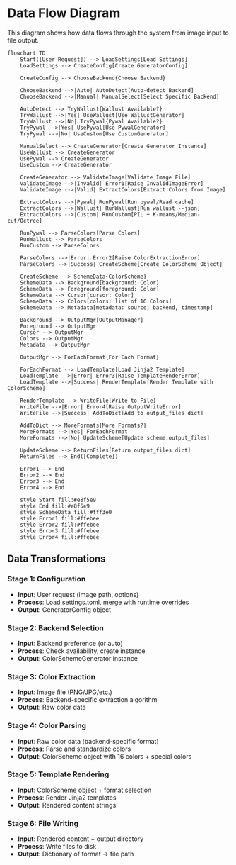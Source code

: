 # Data Flow Diagram

This diagram shows how data flows through the system from image input to file output.

```mermaid
flowchart TD
    Start([User Request]) --> LoadSettings[Load Settings]
    LoadSettings --> CreateConfig[Create GeneratorConfig]
    
    CreateConfig --> ChooseBackend{Choose Backend}
    
    ChooseBackend -->|Auto| AutoDetect[Auto-detect Backend]
    ChooseBackend -->|Manual| ManualSelect[Select Specific Backend]
    
    AutoDetect --> TryWallust{Wallust Available?}
    TryWallust -->|Yes| UseWallust[Use WallustGenerator]
    TryWallust -->|No| TryPywal{Pywal Available?}
    TryPywal -->|Yes| UsePywal[Use PywalGenerator]
    TryPywal -->|No| UseCustom[Use CustomGenerator]
    
    ManualSelect --> CreateGenerator[Create Generator Instance]
    UseWallust --> CreateGenerator
    UsePywal --> CreateGenerator
    UseCustom --> CreateGenerator
    
    CreateGenerator --> ValidateImage[Validate Image File]
    ValidateImage -->|Invalid| Error1[Raise InvalidImageError]
    ValidateImage -->|Valid| ExtractColors[Extract Colors from Image]
    
    ExtractColors -->|Pywal| RunPywal[Run pywal/Read cache]
    ExtractColors -->|Wallust| RunWallust[Run wallust --json]
    ExtractColors -->|Custom| RunCustom[PIL + K-means/Median-cut/Octree]
    
    RunPywal --> ParseColors[Parse Colors]
    RunWallust --> ParseColors
    RunCustom --> ParseColors
    
    ParseColors -->|Error| Error2[Raise ColorExtractionError]
    ParseColors -->|Success| CreateScheme[Create ColorScheme Object]
    
    CreateScheme --> SchemeData{ColorScheme}
    SchemeData --> Background[background: Color]
    SchemeData --> Foreground[foreground: Color]
    SchemeData --> Cursor[cursor: Color]
    SchemeData --> Colors[colors: list of 16 Colors]
    SchemeData --> Metadata[metadata: source, backend, timestamp]
    
    Background --> OutputMgr[OutputManager]
    Foreground --> OutputMgr
    Cursor --> OutputMgr
    Colors --> OutputMgr
    Metadata --> OutputMgr
    
    OutputMgr --> ForEachFormat{For Each Format}
    
    ForEachFormat --> LoadTemplate[Load Jinja2 Template]
    LoadTemplate -->|Error| Error3[Raise TemplateRenderError]
    LoadTemplate -->|Success| RenderTemplate[Render Template with ColorScheme]
    
    RenderTemplate --> WriteFile[Write to File]
    WriteFile -->|Error| Error4[Raise OutputWriteError]
    WriteFile -->|Success| AddToDict[Add to output_files dict]
    
    AddToDict --> MoreFormats{More Formats?}
    MoreFormats -->|Yes| ForEachFormat
    MoreFormats -->|No| UpdateScheme[Update scheme.output_files]
    
    UpdateScheme --> ReturnFiles[Return output_files dict]
    ReturnFiles --> End([Complete])
    
    Error1 --> End
    Error2 --> End
    Error3 --> End
    Error4 --> End
    
    style Start fill:#e8f5e9
    style End fill:#e8f5e9
    style SchemeData fill:#fff3e0
    style Error1 fill:#ffebee
    style Error2 fill:#ffebee
    style Error3 fill:#ffebee
    style Error4 fill:#ffebee
```

## Data Transformations

### Stage 1: Configuration
- **Input**: User request (image path, options)
- **Process**: Load settings.toml, merge with runtime overrides
- **Output**: GeneratorConfig object

### Stage 2: Backend Selection
- **Input**: Backend preference (or auto)
- **Process**: Check availability, create instance
- **Output**: ColorSchemeGenerator instance

### Stage 3: Color Extraction
- **Input**: Image file (PNG/JPG/etc.)
- **Process**: Backend-specific extraction algorithm
- **Output**: Raw color data

### Stage 4: Color Parsing
- **Input**: Raw color data (backend-specific format)
- **Process**: Parse and standardize colors
- **Output**: ColorScheme object with 16 colors + special colors

### Stage 5: Template Rendering
- **Input**: ColorScheme object + format selection
- **Process**: Render Jinja2 templates
- **Output**: Rendered content strings

### Stage 6: File Writing
- **Input**: Rendered content + output directory
- **Process**: Write files to disk
- **Output**: Dictionary of format → file path

